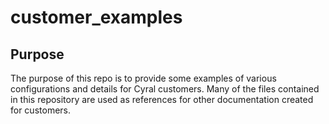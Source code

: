 # customer_examples

## Purpose

The purpose of this repo is to provide some examples of various configurations and details for Cyral customers. Many of the files contained in this repository are used as references for other documentation created for customers.
